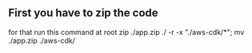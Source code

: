 ## First you have to zip the code
for that run this command at root
zip ./app.zip ./ -r -x "./aws-cdk/*"; mv ./app.zip ./aws-cdk/